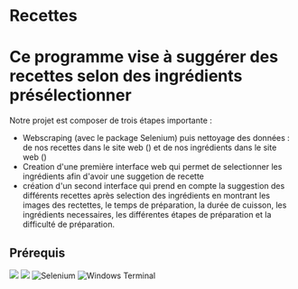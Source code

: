 # Recettes
# Ce programme vise à suggérer des recettes selon des ingrédients présélectionner

Notre projet est composer de trois étapes importante :
- Webscraping (avec le package Selenium) puis nettoyage des données : de nos recettes dans le site web () et de nos ingrédients dans le site web ()
- Creation d'une première interface web qui permet de selectionner les ingrédients afin d'avoir une suggetion de recette
- création d'un second interface qui prend en compte la suggestion des différents recettes après selection des ingrédients en montrant les images des rectettes, le temps de préparation, la durée de cuisson, les ingrédients necessaires, les différentes étapes de préparation et la difficulté de préparation.

## Prérequis

![](https://img.shields.io/badge/Python-31A8FF.svg?logo=python&logoColor=white)
![](https://img.shields.io/badge/Jupyter%20Notebook-F37626?logo=jupyter&logoColor=white)
![Selenium](https://img.shields.io/badge/-selenium-%43B02A?style=for-the-badge&logo=selenium&logoColor=white)
![Windows Terminal](https://img.shields.io/badge/Windows%20Terminal-%234D4D4D.svg?style=for-the-badge&logo=windows-terminal&logoColor=white)


